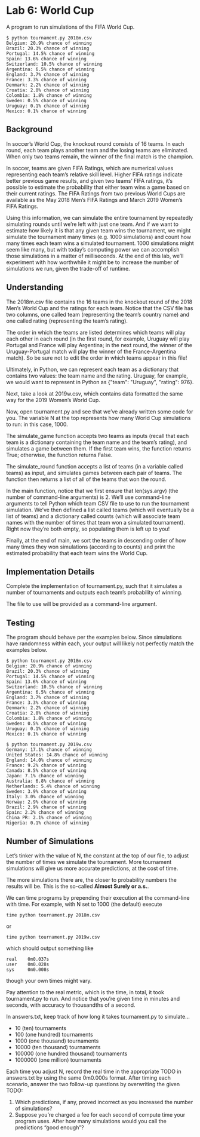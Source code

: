 # Lab 6: World Cup

A program to run simulations of the FIFA World Cup.

```lang-bash
$ python tournament.py 2018m.csv
Belgium: 20.9% chance of winning
Brazil: 20.3% chance of winning
Portugal: 14.5% chance of winning
Spain: 13.6% chance of winning
Switzerland: 10.5% chance of winning
Argentina: 6.5% chance of winning
England: 3.7% chance of winning
France: 3.3% chance of winning
Denmark: 2.2% chance of winning
Croatia: 2.0% chance of winning
Colombia: 1.8% chance of winning
Sweden: 0.5% chance of winning
Uruguay: 0.1% chance of winning
Mexico: 0.1% chance of winning
```

## Background

In soccer’s World Cup, the knockout round consists of 16 teams. In each round, each team plays another team and the losing teams are eliminated. When only two teams remain, the winner of the final match is the champion.

In soccer, teams are given FIFA Ratings, which are numerical values representing each team’s relative skill level. Higher FIFA ratings indicate better previous game results, and given two teams’ FIFA ratings, it’s possible to estimate the probability that either team wins a game based on their current ratings. The FIFA Ratings from two previous World Cups are available as the May 2018 Men’s FIFA Ratings and March 2019 Women’s FIFA Ratings.

Using this information, we can simulate the entire tournament by repeatedly simulating rounds until we’re left with just one team. And if we want to estimate how likely it is that any given team wins the tournament, we might simulate the tournament many times (e.g. 1000 simulations) and count how many times each team wins a simulated tournament. 1000 simulations might seem like many, but with today’s computing power we can accomplish those simulations in a matter of milliseconds. At the end of this lab, we’ll experiment with how worthwhile it might be to increase the number of simulations we run, given the trade-off of runtime.

## Understanding

The 2018m.csv file contains the 16 teams in the knockout round of the 2018 Men’s World Cup and the ratings for each team. Notice that the CSV file has two columns, one called team (representing the team’s country name) and one called rating (representing the team’s rating).

The order in which the teams are listed determines which teams will play each other in each round (in the first round, for example, Uruguay will play Portugal and France will play Argentina; in the next round, the winner of the Uruguay-Portugal match will play the winner of the France-Argentina match). So be sure not to edit the order in which teams appear in this file!

Ultimately, in Python, we can represent each team as a dictionary that contains two values: the team name and the rating. Uruguay, for example, we would want to represent in Python as {"team": "Uruguay", "rating": 976}.

Next, take a look at 2019w.csv, which contains data formatted the same way for the 2019 Women’s World Cup.

Now, open tournament.py and see that we’ve already written some code for you. The variable N at the top represents how many World Cup simulations to run: in this case, 1000.

The simulate_game function accepts two teams as inputs (recall that each team is a dictionary containing the team name and the team’s rating), and simulates a game between them. If the first team wins, the function returns True; otherwise, the function returns False.

The simulate_round function accepts a list of teams (in a variable called teams) as input, and simulates games between each pair of teams. The function then returns a list of all of the teams that won the round.

In the main function, notice that we first ensure that len(sys.argv) (the number of command-line arguments) is 2. We’ll use command-line arguments to tell Python which team CSV file to use to run the tournament simulation. We’ve then defined a list called teams (which will eventually be a list of teams) and a dictionary called counts (which will associate team names with the number of times that team won a simulated tournament). Right now they’re both empty, so populating them is left up to you!

Finally, at the end of main, we sort the teams in descending order of how many times they won simulations (according to counts) and print the estimated probability that each team wins the World Cup.

## Implementation Details

Complete the implementation of tournament.py, such that it simulates a number of tournaments and outputs each team’s probability of winning.

The file to use will be provided as a command-line argument.

## Testing

The program should behave per the examples below. Since simulations have randomness within each, your output will likely not perfectly match the examples below.

```lang-python
$ python tournament.py 2018m.csv
Belgium: 20.9% chance of winning
Brazil: 20.3% chance of winning
Portugal: 14.5% chance of winning
Spain: 13.6% chance of winning
Switzerland: 10.5% chance of winning
Argentina: 6.5% chance of winning
England: 3.7% chance of winning
France: 3.3% chance of winning
Denmark: 2.2% chance of winning
Croatia: 2.0% chance of winning
Colombia: 1.8% chance of winning
Sweden: 0.5% chance of winning
Uruguay: 0.1% chance of winning
Mexico: 0.1% chance of winning

$ python tournament.py 2019w.csv
Germany: 17.1% chance of winning
United States: 14.8% chance of winning
England: 14.0% chance of winning
France: 9.2% chance of winning
Canada: 8.5% chance of winning
Japan: 7.1% chance of winning
Australia: 6.8% chance of winning
Netherlands: 5.4% chance of winning
Sweden: 3.9% chance of winning
Italy: 3.0% chance of winning
Norway: 2.9% chance of winning
Brazil: 2.9% chance of winning
Spain: 2.2% chance of winning
China PR: 2.1% chance of winning
Nigeria: 0.1% chance of winning
```

## Number of Simulations

Let’s tinker with the value of N, the constant at the top of our file, to adjust the number of times we simulate the tournament. More tournament simulations will give us more accurate predictions, at the cost of time.

The more simulations there are, the closer to probability numbers the results will be. This is the so-called **Almost Surely or a.s.**.

We can time programs by prepending their execution at the command-line with time. For example, with N set to 1000 (the default) execute

```lang-bash
time python tournament.py 2018m.csv
```

or

```lang-bash
time python tournament.py 2019w.csv
```

which should output something like

```lang-bash
real    0m0.037s
user    0m0.028s
sys     0m0.008s
```

though your own times might vary.

Pay attention to the real metric, which is the time, in total, it took tournament.py to run. And notice that you’re given time in minutes and seconds, with accuracy to thousandths of a second.

In answers.txt, keep track of how long it takes tournament.py to simulate…

- 10 (ten) tournaments
- 100 (one hundred) tournaments
- 1000 (one thousand) tournaments
- 10000 (ten thousand) tournaments
- 100000 (one hundred thousand) tournaments
- 1000000 (one million) tournaments

Each time you adjust N, record the real time in the appropriate TODO in answers.txt by using the same 0m0.000s format. After timing each scenario, answer the two follow-up questions by overwriting the given TODO:

1. Which predictions, if any, proved incorrect as you increased the number of simulations?
2. Suppose you’re charged a fee for each second of compute time your program uses. After how many simulations would you call the predictions “good enough”?
